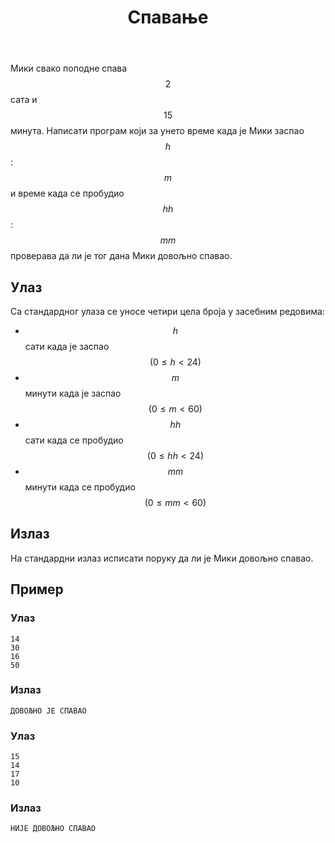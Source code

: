 ﻿---
title: Спавање
timelimit: 1.0 # u sekundama
memlimit: 64   # u MB
owner:   MalisaRadosavljevic  # vlasnik je onaj ko radi na zadatku
origin:    # može ostati prazno, koristi se kada postoji potreba navodjena izvora
tags: []   # svaki zadatak treba ra je označen tagovima prema dogovorenoj listi tagova
status: IZRADA   # jedan od: "IZRADA", "PREGLED", "KANDIDAT" ili "KOMPLETAN".
status-od:    # datum u formatu YYYY-MM-DD od kada je u navedenom statusu
solutions:
  - name: ex0
    lang: [cpp, cs]
    desc: ""
    tags: []
---

Мики свако поподне спава $$2$$ сата и $$15$$ минута. Написати програм који за унето време када је Мики заспао $$h$$:$$m$$ и време када се пробудио $$hh$$:$$mm$$ проверава да ли је тог дана Мики довољно спавао.


## Улаз

Са стандардног улаза се уносе четири цела броја у засебним редовима:
 * $$h$$ сати када је заспао $$(0≤h<24)$$
 * $$m$$ минути када је заспао $$(0≤m<60)$$
 * $$hh$$ сати када се пробудио $$(0≤hh<24)$$
 * $$mm$$ минути када се пробудио $$(0≤mm<60)$$

## Излаз

На стандардни излаз исписати поруку да ли је Мики довољно спавао.

## Пример

### Улаз

~~~
14
30
16
50
~~~

### Излаз

~~~
ДОВОЉНО ЈЕ СПАВАО
~~~
### Улаз

~~~
15
14
17
10
~~~

### Излаз

~~~
НИЈЕ ДОВОЉНО СПАВАО
~~~

